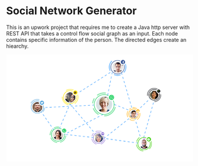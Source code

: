 # Social Network Generator
This is an upwork project that requires me to create a Java http server with REST API that takes a control flow social graph as an input. 
Each node contains specific information of the person. The directed edges create an hiearchy.


![img](https://github.com/chiakangZacHung/Social-Network-Generator/blob/main/socialNetwork.png)
 



